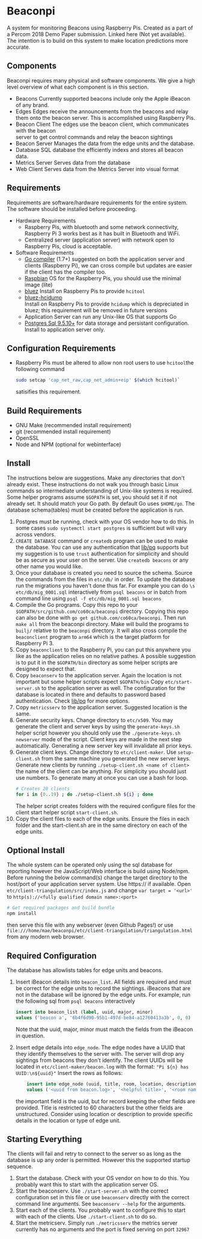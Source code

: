 # Beaconpi
A system for monitoring Beacons using Raspberry Pis. Created as a part of a Percom 2018 Demo Paper submission. Linked here (Not yet available). The intention is to build on this system to make location predictions more accurate.

## Components
Beaconpi requires many physical and software components. We give a high level overview of what each component is in this section.
- Beacons
  Currently supported beacons include only the Apple iBeacon of any brand.
- Edges
  Edges receive the announcements from the beacons and relay them onto the beacon server. This is accomplished using Raspberry Pis.
- Beacon Client
  The edges use the beacon client, which communicates with the beacon  
  server to get control commands and relay the beacon sightings
- Beacon Server
  Manages the data from the edge units and the database.
- Database
  SQL database the efficiently indexs and stores all beacon data.
- Metrics Server
  Serves data from the database
- Web Client
  Serves data from the Metrics Server into visual format

## Requirements
Requirements are software/hardware requirements for the entire system. The software should be installed before proceeding.
- Hardware Requirements
  - Raspberry Pis, with bluetooth and some network connectivity, Raspberry Pi 3 works best as it has built in Bluetooth and WiFi.
  - Centralized server (application server) with network open to Raspberry Pis, cloud is acceptable.
- Software Requirements
  - [Go compiler](https://golang.org/doc/install) (1.7+) suggested on both the application server and clients (Raspberry Pi), we can cross compile but updates are easier if the client has the compiler too.
  - [Raspbian](https://www.raspberrypi.org/downloads/raspbian/) OS for the Raspberry Pis, you should use the minimal image (lite)
  - [bluez](https://packages.debian.org/stretch/bluez) Install on Raspberry Pis to provide `hcitool`
  - [bluez-hcidump](https://packages.debian.org/stretch/bluez-hcidump)  
Install on Raspberry Pis to provide `hcidump` which is depreciated in bluez; this requirement will be removed in future versions
  - Application Server can run any Unix-like OS that supports Go
  - [Postgres Sql 9.5.10+](https://www.postgresql.org/) for data storage and persistant configuration. Install to application server only.


## Configuration Requirements
  - Raspberry Pis must be altered to allow non root users to use `hcitool`the following command  
    ```bash
    sudo setcap 'cap_net_raw,cap_net_admin+eip' $(which hcitool)`
    ```
    satisifies this requirement.

## Build Requirements
  - GNU Make (recommended install requirement)
  - git (recommended install requirement)
  - OpenSSL
  - Node and NPM (optional for webinterface)

## Install
  The instructions below are suggestions. Make any directories that don't already exist. These instructions do not walk you through basic Linux commands so intermediate understanding of Unix-like systems is required. Some helper programs assume `$GOPATH` is set, you should set it if not already set. It should match your Go path. By default Go uses `$HOME/go`. The database schema(tables) must be created before the application is run.
  
1. Postgres must be running, check with your OS vendor how to do this. In some cases `sudo systemctl start postgres` is sufficient but will vary across vendors.
2. `CREATE DATABASE` command or `createdb` program can be used to make the database. You can use any authentication that [lib/pq](https://github.com/lib/pq) supports but my suggestion is to use `trust` authentication for simplicity and should be as secure as your user on the server. Use `createdb beacons` or any other name you would like.
3. Once your database is created you need to source the schema. Source the commands from the files in `etc/db/` in order. To update the database run the migrations you haven't done thus far. For example you can do 
`\s etc/db/mig_0001.sql`
interactively from `psql beacons`
or in batch from command line using 
`psql -f etc/db/mig_0001.sql beacons`
4. Compile the Go programs. Copy this repo to your `$GOPATH/src/github.com/co60ca/beaconpi` directory. Copying this repo can also be done with `go get github.com/co60ca/beaconpi`. Then run `make all` from the beaconpi directory. Make will build the programs to `builj/` relative to the `beaconpi` directory. It will also cross compile the `beaconclient` program to `arm64` which is the target platform for Raspberry Pi 3.
5. Copy `beaconclient` to the Raspberry Pi, you can put this anywhere you like as the application relies on no relative pathes. A possible suggestion is to put it in the `$GOPATH/bin` directory as some helper scripts are designed to expect that.
6. Copy `beaconserv` to the application server. Again the location is not important but some helper scripts expect `$GOPATH/bin`
Copy `etc/start-server.sh` to the application server as well. The configuration for the database is located in there and defaults to password based authentication. Check [lib/pq](https://github.com/lib/pq) for more options.
7. Copy `metricsserv` to the application server. Suggested location is the same.
8. Generate security keys. Change directory to `etc/x509`. You may generate the client and server keys by using the `generate-keys.sh` helper script however you should only use the `./generate-keys.sh newserver` mode of the script. Client keys are made in the next step automatically. Generating a new server key will invalidate all prior keys.
9. Generate client keys. Change directory to `etc/client-maker`. Use `setup-client.sh` from the same machine you generated the new server keys. Generate new clients by running `./setup-client.sh <name of client>` the name of the client can be anything. For simplicity you should just use numbers. To generate many at once you can use a bash for loop.
    ```bash
    # Creates 20 clients
    for i in {0..19} ; do ./setup-client.sh ${i} ; done
    ```
    The helper script creates folders with the required configure files for the client start helper script `start-client.sh`.
10. Copy the client files to each of the edge units. Ensure the files in each folder and the start-client.sh are in the same directory on each of the edge units.
## Optional Install
The whole system can be operated only using the sql database for reporting however the JavaScript/Web interface is build using Node/npm. Before running the below command(s) change the target directory to the host/port of your application server system. Use https:// if available.
Open `etc/client-triangulation/src/index.js` and change 
`var target = '<url>'`
to 
`http(s)://<fully qualified domain name>:<port>`

```bash
# Get required packages and build bundle
npm install 
```
then serve this file with any webserver (even Github Pages!) or use `file:///home/mae/beaconpi/etc/client-triangulation/triangulation.html` from any modern web browser.
## Required Configuration
The database has allowlists tables for edge units and beacons. 
1. Insert iBeacon details into `beacon_list`. All fields are required and must be correct for the edge units to record the sightings. iBeacons that are not in the database will be ignored by the edge units. For example, run the following sql from `psql beacons` interactively
    ```sql
    insert into beacon_list (label, uuid, major, minor) 
    values ('beacon a', '6b4f6d90-95b1-497d-be84-a12760413a3b', 0, 0)
    ``` 
    Note that the uuid, major, minor must match the fields from the iBeacon in question.

2. Insert edge details into `edge_node`. The edge nodes have a UUID that they identify themselves to the server with. The server will drop any sightings from beacons they don't identify. The client UUIDs will be located in `etc/client-maker/beacon.log` with the format: `"Pi ${n} has UUID:\n${uuid}"` Insert the rows as follows:
    ```sql
        insert into edge_node (uuid, title, room, location, description)
        values ('<uuid from beacon.log>', '<helpful title>', '<room name>', '<location name>', '<description>')
    ``` 
    the important field is the uuid, but for record keeping the other fields are provided. Title is restricted to 60 characters but the other fields are unstructured. Consider using location or description to provide specific details in the location or type of edge unit.
## Starting Everything
The clients will fail and retry to connect to the server so as long as the database is up any order is permitted. However this the supported startup sequence.
1. Start the database. Check with your OS vendor on how to do this. You probably want this to start with the application server OS.
2. Start the beaconserv. Use `./start-server.sh` with the correct configuration set in this file or use `beaconserv` directly with the correct command line arguments. See `beaconserv --help` for the arguments.
3. Start each of the clients. You probably want to configure this to start with each of the clients. Use `./start-client.sh` to do so.
4. Start the metricserv. Simply run `./metricsserv` the metrics server currently has no arguments and the port is fixed serving on port `32967`
  
  
  
  
  

